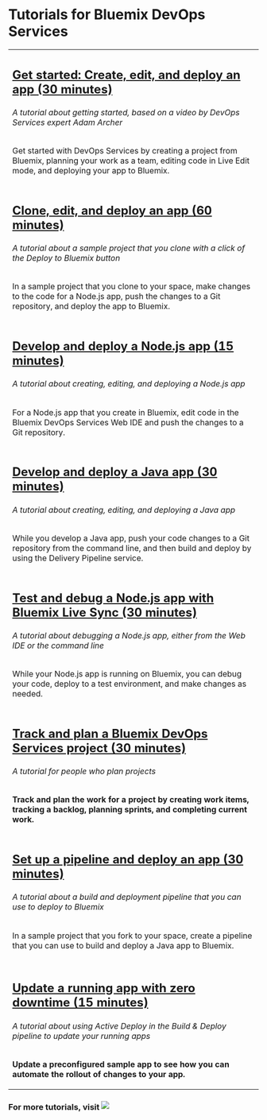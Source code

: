 # Tutorials for Bluemix DevOps Services

<table class="tut-table">
<tr><td>
<h2><a href="/tutorials/devopsoverview">Get started: Create, edit, and deploy an app (30 minutes)</a></h2>
<h6>A tutorial about getting started, based on a video by DevOps Services expert Adam Archer</h6>
<p>Get started with DevOps Services by creating a project from Bluemix, planning your work as a team, editing code in Live Edit mode, and deploying your app to Bluemix.</p>
</td></tr>
<tr><td>
<h2><a href="/tutorials/devopsweb">Clone, edit, and deploy an app (60 minutes)</a></h2>
<h6>A tutorial about a sample project that you clone with a click of the Deploy to Bluemix button</h6>
<p>In a sample project that you clone to your space, make changes to the code for a Node.js app, push the changes to a Git repository, and deploy the app to Bluemix.</p>
</td></tr>
<tr><td>
<h2><a href="/tutorials/jazzeditor">Develop and deploy a Node.js app (15 minutes)</a></h2>
<h6>A tutorial about creating, editing, and deploying a Node.js app</h6>
<p>For a Node.js app that you create in Bluemix, edit code in the Bluemix DevOps Services Web IDE and push the changes to a Git repository.</p>
</td></tr>
<tr><td>
<h2><a href="/tutorials/jazzeditorjava">Develop and deploy a  Java app (30 minutes)</a></h2>
<h6>A tutorial about creating, editing, and deploying a Java app</h6>
<p>While you develop a Java app, push your code changes to a Git repository from the command line, and then build and deploy by using the Delivery Pipeline service.</p>
</td></tr>
<tr><td>
<h2><a href="/tutorials/livesync">Test and debug a Node.js app with Bluemix Live Sync (30 minutes)</a></h2>
<h6>A tutorial about debugging a Node.js app, either from the Web IDE or the command line</h6>
<p>While your Node.js app is running on Bluemix, you can debug your code, deploy to a test environment, and make changes as needed.</p>
</td></tr>
<tr><td>
<h2><a href="/tutorials/trackplan"><strong>Track and plan a Bluemix DevOps Services project (30 minutes)</a></h2>
<h6>A tutorial for people who plan projects</h6>
<p>Track and plan the work for a project by creating work items, tracking a backlog, planning sprints, and completing current work.</p>
</td></tr>
<tr><td>
<h2><a href="/tutorials/basicbuild">Set up a pipeline and deploy an app (30 minutes)</a></h2>
<h6>A tutorial about a build and deployment pipeline that you can use to deploy to Bluemix</h6>
<p>In a sample project that you fork to your space, create a pipeline that you can use to build and deploy a Java app to Bluemix.</p>
</td></tr>
<tr><td>
<!--
<h2><a href="/tutorials/integrations_ui">Automate integrations with DevOps Services BETA (15 minutes)</a></h2>
<h6>A tutorial about configuring Sauce Labs and Slack integrations with your DevOps Services project</h6>
<p>Deploy a copy of a sample app that is managed by an IBM Bluemix DevOps Services toolchain. The toolchain is preconfigured with Sauce Labs and Slack integrations and with DevOps Services features, such as the Track & Plan feature, the web integrated development environment (Web IDE), the Build & Deploy pipeline, and Git for source control.</p>
</td></tr>
-->
<tr><td>
<h2><a href="/tutorials/activedeploy"><strong>Update a running app with zero downtime (15 minutes)</a></h2>
<h6>A tutorial about using Active Deploy in the Build &amp; Deploy pipeline to update your running apps</h6>
<p>Update a preconfigured sample app to see how you can automate the rollout of changes to your app.</p>
</td></tr>
</table>


### For more tutorials, visit <a href="https://developer.ibm.com/bluemix/docs/"><img style="display: inline; margin: 0px; border-style: none; margin-bottom: 2px;" src="images/bluemix-developers-community.png"></a>




